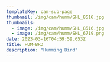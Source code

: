 ```yaml
---
templateKey: cam-sub-page
thumbnail: /img/cam/humm/SHL_8516.jpg
thumbnails:
  - image: /img/cam/humm/SHL_8516.jpg
  - image: /img/cam/humm/SHL_6719.png
date: 2023-03-16T04:59:59.653Z
title: HUM-BRD 
description: "Humming Bird"
---
```

